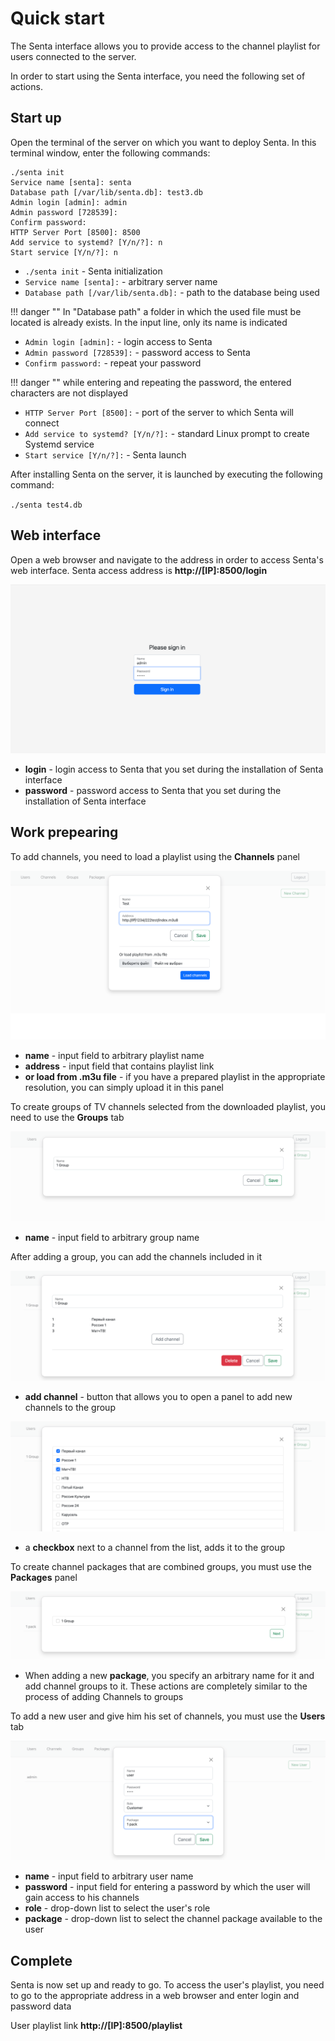  # Quick start

 The Senta interface allows you to provide access to the channel playlist for users connected to the server.

 In order to start using the Senta interface, you need the following set of actions.

 ## Start up

 Open the terminal of the server on which you want to deploy Senta. In this terminal window, enter the following commands:

 ```
 ./senta init
Service name [senta]: senta
Database path [/var/lib/senta.db]: test3.db
Admin login [admin]: admin
Admin password [728539]:
Confirm password:
HTTP Server Port [8500]: 8500
Add service to systemd? [Y/n/?]: n
Start service [Y/n/?]: n
 ```

- `./senta init` - Senta initialization
- `Service name [senta]:` - arbitrary server name
- `Database path [/var/lib/senta.db]:` - path to the database being used

!!! danger ""
    In "Database path" a folder in which the used file must be located is already exists. In the input line, only its name is indicated

- `Admin login [admin]:` - login access to Senta
- `Admin password [728539]:` - password access to Senta
- `Confirm password:` - repeat your password

!!! danger ""
    while entering and repeating the password, the entered characters are not displayed

- `HTTP Server Port [8500]:` - port of the server to which Senta will connect
- `Add service to systemd? [Y/n/?]:` - standard Linux prompt to create Systemd service
- `Start service [Y/n/?]:` - Senta launch

After installing Senta on the server, it is launched by executing the following command:

`./senta test4.db`

## Web interface

Open a web browser and navigate to the address in order to access Senta's web interface.
Senta access address is **http://[IP]:8500/login**

![Senta-start-1](Senta-start-1.png)

- **login** - login access to Senta that you set during the installation of Senta interface
- **password** - password access to Senta that you set during the installation of Senta interface

## Work prepearing

To add channels, you need to load a playlist using the **Channels** panel

![Senta-start-2](Senta-start-2.png)

- **name** - input field to arbitrary playlist name
- **address** - input field that contains playlist link
- **or load from .m3u file** - if you have a prepared playlist in the appropriate resolution, you can simply upload it in this panel

To create groups of TV channels selected from the downloaded playlist, you need to use the **Groups** tab

![Senta-start-3](Senta-start-3.png)

- **name** - input field to arbitrary group name

After adding a group, you can add the channels included in it

![Senta-start-4](Senta-start-4.png)

- **add channel** - button that allows you to open a panel to add new channels to the group

![Senta-start-5](Senta-start-5.png)

- a **checkbox** next to a channel from the list, adds it to the group

To create channel packages that are combined groups, you must use the **Packages** panel

![Senta-start-7](Senta-start-7.png)

- When adding a new **package**, you specify an arbitrary name for it and add channel groups to it. These actions are completely similar to the process of adding Channels to groups

To add a new user and give him his set of channels, you must use the **Users** tab

![Senta-start-8](Senta-start-8.png)

- **name** - input field to arbitrary user name
- **password** - input field for entering a password by which the user will gain access to his channels
- **role** - drop-down list to select the user's role
- **package** - drop-down list to select the channel package available to the user

## Complete

Senta is now set up and ready to go. To access the user's playlist, you need to go to the appropriate address in a web browser and enter login and password data

User playlist link **http://[IP]:8500/playlist**